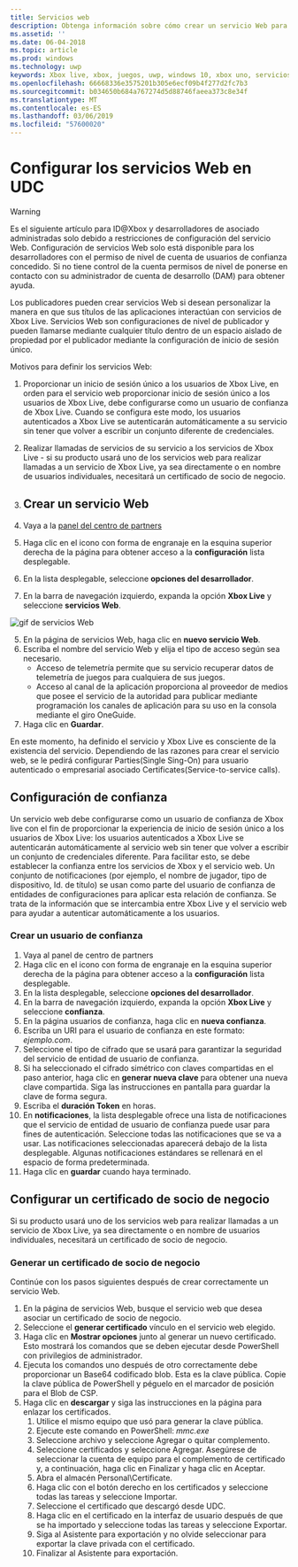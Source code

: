 ```yaml
---
title: Servicios web
description: Obtenga información sobre cómo crear un servicio Web para la aplicación
ms.assetid: ''
ms.date: 06-04-2018
ms.topic: article
ms.prod: windows
ms.technology: uwp
keywords: Xbox live, xbox, juegos, uwp, windows 10, xbox uno, servicios web
ms.openlocfilehash: 66668336e3575201b305e6ecf09b4f277d2fc7b3
ms.sourcegitcommit: b034650b684a767274d5d88746faeea373c8e34f
ms.translationtype: MT
ms.contentlocale: es-ES
ms.lasthandoff: 03/06/2019
ms.locfileid: "57600020"
---
```

# <a name="set-up-web-services-in-udc"></a>Configurar los servicios Web en UDC

> [!WARNING]
> Es el siguiente artículo para ID@Xbox y desarrolladores de asociado administradas solo debido a restricciones de configuración del servicio Web. Configuración de servicios Web solo está disponible para los desarrolladores con el permiso de nivel de cuenta de usuarios de confianza concedido. Si no tiene control de la cuenta permisos de nivel de ponerse en contacto con su administrador de cuenta de desarrollo (DAM) para obtener ayuda.

Los publicadores pueden crear servicios Web si desean personalizar la manera en que sus títulos de las aplicaciones interactúan con servicios de Xbox Live. Servicios Web son configuraciones de nivel de publicador y pueden llamarse mediante cualquier título dentro de un espacio aislado de propiedad por el publicador mediante la configuración de inicio de sesión único.

Motivos para definir los servicios Web:

1. Proporcionar un inicio de sesión único a los usuarios de Xbox Live, en orden para el servicio web proporcionar inicio de sesión único a los usuarios de Xbox Live, debe configurarse como un usuario de confianza de Xbox Live. Cuando se configura este modo, los usuarios autenticados a Xbox Live se autenticarán automáticamente a su servicio sin tener que volver a escribir un conjunto diferente de credenciales.
2. Realizar llamadas de servicios de su servicio a los servicios de Xbox Live - si su producto usará uno de los servicios web para realizar llamadas a un servicio de Xbox Live, ya sea directamente o en nombre de usuarios individuales, necesitará un certificado de socio de negocio.

1. ## <a name="create-a-web-service"></a>Crear un servicio Web

1. Vaya a la [panel del centro de partners](https://partner.microsoft.com/dashboard/windows/overview)  
2. Haga clic en el icono con forma de engranaje en la esquina superior derecha de la página para obtener acceso a la **configuración** lista desplegable.
3. En la lista desplegable, seleccione **opciones del desarrollador**.
4. En la barra de navegación izquierdo, expanda la opción **Xbox Live** y seleccione **servicios Web**.

![gif de servicios Web ](../../images/dev-center/web-services/web-services.gif)

5. En la página de servicios Web, haga clic en **nuevo servicio Web**.
6. Escriba el nombre del servicio Web y elija el tipo de acceso según sea necesario.  
    * Acceso de telemetría permite que su servicio recuperar datos de telemetría de juegos para cualquiera de sus juegos.
    * Acceso al canal de la aplicación proporciona al proveedor de medios que posee el servicio de la autoridad para publicar mediante programación los canales de aplicación para su uso en la consola mediante el giro OneGuide.
7. Haga clic en **Guardar**.

En este momento, ha definido el servicio y Xbox Live es consciente de la existencia del servicio. Dependiendo de las razones para crear el servicio web, se le pedirá configurar Parties(Single Sing-On) para usuario autenticado o empresarial asociado Certificates(Service-to-service calls).  

## <a name="configure-relying-party"></a>Configuración de confianza

Un servicio web debe configurarse como un usuario de confianza de Xbox live con el fin de proporcionar la experiencia de inicio de sesión único a los usuarios de Xbox Live: los usuarios autenticados a Xbox Live se autenticarán automáticamente al servicio web sin tener que volver a escribir un conjunto de credenciales diferente. Para facilitar esto, se debe establecer la confianza entre los servicios de Xbox y el servicio web. Un conjunto de notificaciones (por ejemplo, el nombre de jugador, tipo de dispositivo, Id. de título) se usan como parte del usuario de confianza de entidades de configuraciones para aplicar esta relación de confianza. Se trata de la información que se intercambia entre Xbox Live y el servicio web para ayudar a autenticar automáticamente a los usuarios.

### <a name="create-a-relying-party"></a>Crear un usuario de confianza

1. Vaya al panel de centro de partners  
2. Haga clic en el icono con forma de engranaje en la esquina superior derecha de la página para obtener acceso a la **configuración** lista desplegable.
3. En la lista desplegable, seleccione **opciones del desarrollador**.
4. En la barra de navegación izquierdo, expanda la opción **Xbox Live** y seleccione **confianza**.
5. En la página usuarios de confianza, haga clic en **nueva confianza**.
6. Escriba un URI para el usuario de confianza en este formato: *ejemplo.com*.
7. Seleccione el tipo de cifrado que se usará para garantizar la seguridad del servicio de entidad de usuario de confianza.
8. Si ha seleccionado el cifrado simétrico con claves compartidas en el paso anterior, haga clic en **generar nueva clave** para obtener una nueva clave compartida. Siga las instrucciones en pantalla para guardar la clave de forma segura.
9. Escriba el **duración Token** en horas.
10. En **notificaciones**, la lista desplegable ofrece una lista de notificaciones que el servicio de entidad de usuario de confianza puede usar para fines de autenticación. Seleccione todas las notificaciones que se va a usar. Las notificaciones seleccionadas aparecerá debajo de la lista desplegable. Algunas notificaciones estándares se rellenará en el espacio de forma predeterminada.
11. Haga clic en **guardar** cuando haya terminado.  

## <a name="configure-a-business-partner-certificate"></a>Configurar un certificado de socio de negocio

Si su producto usará uno de los servicios web para realizar llamadas a un servicio de Xbox Live, ya sea directamente o en nombre de usuarios individuales, necesitará un certificado de socio de negocio.

### <a name="generate-a-business-partner-certificate"></a>Generar un certificado de socio de negocio

Continúe con los pasos siguientes después de crear correctamente un servicio Web.  

1. En la página de servicios Web, busque el servicio web que desea asociar un certificado de socio de negocio.
2. Seleccione el **generar certificado** vínculo en el servicio web elegido.
3. Haga clic en **Mostrar opciones** junto al generar un nuevo certificado. Esto mostrará los comandos que se deben ejecutar desde PowerShell con privilegios de administrador.
4. Ejecuta los comandos uno después de otro correctamente debe proporcionar un Base64 codificado blob. Esta es la clave pública. Copie la clave pública de PowerShell y péguelo en el marcador de posición para el Blob de CSP.
5. Haga clic en **descargar** y siga las instrucciones en la página para enlazar los certificados.
    1. Utilice el mismo equipo que usó para generar la clave pública.
    2. Ejecute este comando en PowerShell: *mmc.exe*
    3. Seleccione archivo y seleccione Agregar o quitar complemento.
    4. Seleccione certificados y seleccione Agregar. Asegúrese de seleccionar la cuenta de equipo para el complemento de certificado y, a continuación, haga clic en Finalizar y haga clic en Aceptar.
    5. Abra el almacén Personal\Certificate.
    6. Haga clic con el botón derecho en los certificados y seleccione todas las tareas y seleccione Importar.
    7. Seleccione el certificado que descargó desde UDC.
    8. Haga clic en el certificado en la interfaz de usuario después de que se ha importado y seleccione todas las tareas y seleccione Exportar.
    9. Siga al Asistente para exportación y no olvide seleccionar para exportar la clave privada con el certificado.
    10. Finalizar al Asistente para exportación.
